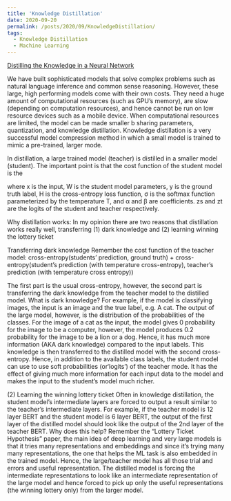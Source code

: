 ```yaml
---
title: 'Knowledge Distillation'
date: 2020-09-20
permalink: /posts/2020/09/KnowledgeDistillation/
tags:
  - Knowledge Distillation
  - Machine Learning
---
```


[Distilling the Knowledge in a Neural Network](https://arxiv.org/pdf/1503.02531.pdf)

We have built sophisticated models that solve complex problems such as natural language inference and common sense reasoning. However, these large, high performing models come with their own costs. They need a huge amount of computational resources (such as GPU’s memory), are slow (depending on computation resources), and hence cannot be run on low resource devices such as a mobile device. 
When computational resources are limited, the model can be made smaller b sharing parameters, quantization, and knowledge distillation. 
Knowledge distillation is a very successful model compression method in which a small model is trained to mimic a pre-trained, larger mode. 

 In distillation, a large trained model (teacher) is distilled in a smaller model (student). The important point is that the cost function of the student model is the 

where x is the input, W is the student model parameters, y is the ground truth label, H  is the cross-entropy loss function, σ is the softmax function parameterized by the temperature T, and α and β are coefficients. zs and zt are the logits of the student and teacher respectively.

Why distillation works: In my opinion there are two reasons that distillation works really well, transferring (1) dark knowledge and (2) learning winning the lottery ticket

Transferring dark knowledge
Remember the cost function of the teacher model:
cross-entropy(students’ prediction, ground truth) + cross-entropy(student’s prediction (with temperature cross-entropy), teacher’s prediction (with temperature cross entropy))

The first part is the usual cross-entropy, however, the second part is transferring the dark knowledge from the teacher model to the distilled model. What is dark knowledge? For example, if the model is classifying images, the input is an image and the true label, e.g. A cat. The output of the large model, however, is the distribution of the probabilities of the classes. For the image of a cat as the input, the model gives 0 probability for the image to be a computer, however, the model produces 0.2 probability for the image to be a lion or a dog. Hence, it has much more information (AKA dark knowledge) compared to the input labels. This knowledge is then transferred to the distilled model with the second cross-entropy. Hence, in addition to the available class labels, the student model can use to use soft probabilities (or‘logits’) of the teacher mode. It has the effect of giving much more information for each input data to the model and makes the input to the student’s model much richer. 

(2) Learning the winning lottery ticket
Often in knowledge distillation,  the student model’s intermediate layers are forced to output a result similar to the teacher’s intermediate layers. For example, if the teacher model is 12 layer BERT and the student model is 6 layer BERT, the output of the first layer of the distilled model should look like the output of the 2nd layer of the teacher BERT. Why does this help? Remember the “Lottery Ticket Hypothesis” paper, the main idea of deep learning and very large models is that it tries many representations and embeddings and since it’s trying many many representations, the one that helps the ML task is also embedded in the trained model. Hence, the large/teacher model has all those trial and errors and useful representation. The distilled model is forcing the intermediate representations to look like an intermediate representation of the large model and hence forced to pick up only the useful representations (the winning lottery only) from the larger model.

